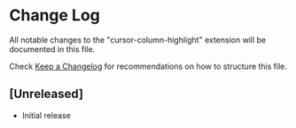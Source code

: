 # Change Log

All notable changes to the "cursor-column-highlight" extension will be documented in this file.

Check [Keep a Changelog](http://keepachangelog.com/) for recommendations on how to structure this file.

## [Unreleased]

- Initial release